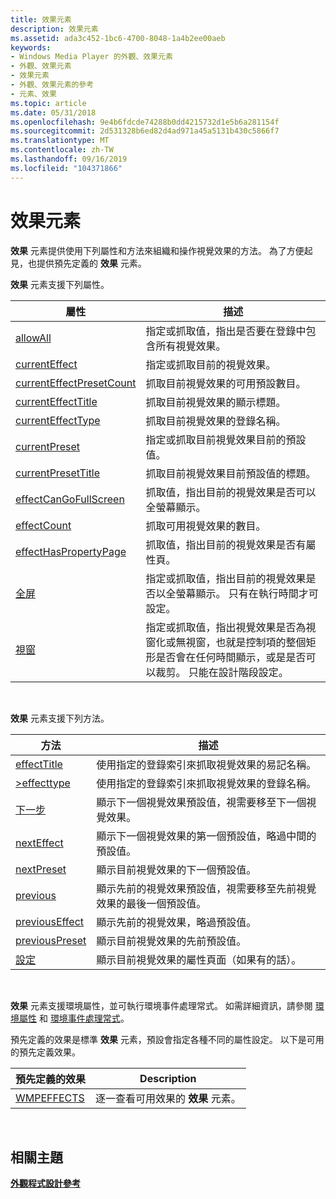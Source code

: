 ```yaml
---
title: 效果元素
description: 效果元素
ms.assetid: ada3c452-1bc6-4700-8048-1a4b2ee00aeb
keywords:
- Windows Media Player 的外觀、效果元素
- 外觀、效果元素
- 效果元素
- 外觀、效果元素的參考
- 元素、效果
ms.topic: article
ms.date: 05/31/2018
ms.openlocfilehash: 9e4b6fdcde74288b0dd4215732d1e5b6a281154f
ms.sourcegitcommit: 2d531328b6ed82d4ad971a45a5131b430c5866f7
ms.translationtype: MT
ms.contentlocale: zh-TW
ms.lasthandoff: 09/16/2019
ms.locfileid: "104371866"
---
```

# <a name="effects-element"></a>效果元素

**效果** 元素提供使用下列屬性和方法來組織和操作視覺效果的方法。 為了方便起見，也提供預先定義的 **效果** 元素。

**效果** 元素支援下列屬性。



| 屬性                                                        | 描述                                                                                                                                                                                                                                          |
|------------------------------------------------------------------|------------------------------------------------------------------------------------------------------------------------------------------------------------------------------------------------------------------------------------------------------|
| [allowAll](effects-allowall.md)                                 | 指定或抓取值，指出是否要在登錄中包含所有視覺效果。                                                                                                                                                 |
| [currentEffect](effects-currenteffect.md)                       | 指定或抓取目前的視覺效果。                                                                                                                                                                                                    |
| [currentEffectPresetCount](effects-currenteffectpresetcount.md) | 抓取目前視覺效果的可用預設數目。                                                                                                                                                                                 |
| [currentEffectTitle](effects-currenteffecttitle.md)             | 抓取目前視覺效果的顯示標題。                                                                                                                                                                                            |
| [currentEffectType](effects-currenteffecttype.md)               | 抓取目前視覺效果的登錄名稱。                                                                                                                                                                                            |
| [currentPreset](effects-currentpreset.md)                       | 指定或抓取目前視覺效果目前的預設值。                                                                                                                                                                              |
| [currentPresetTitle](effects-currentpresettitle.md)             | 抓取目前視覺效果目前預設值的標題。                                                                                                                                                                              |
| [effectCanGoFullScreen](effects-effectcangofullscreen.md)       | 抓取值，指出目前的視覺效果是否可以全螢幕顯示。                                                                                                                                                         |
| [effectCount](effects-effectcount.md)                           | 抓取可用視覺效果的數目。                                                                                                                                                                                                    |
| [effectHasPropertyPage](effects-effecthaspropertypage.md)       | 抓取值，指出目前的視覺效果是否有屬性頁。                                                                                                                                                                  |
| [全屏](effects-fullscreen.md)                             | 指定或抓取值，指出目前的視覺效果是否以全螢幕顯示。 只有在執行時間才可設定。                                                                                                                   |
| [視窗](effects-windowed.md)                                 | 指定或抓取值，指出視覺效果是否為視窗化或無視窗，也就是控制項的整個矩形是否會在任何時間顯示，或是是否可以裁剪。 只能在設計階段設定。 |



 

**效果** 元素支援下列方法。



| 方法                                       | 描述                                                                                                       |
|----------------------------------------------|-------------------------------------------------------------------------------------------------------------------|
| [effectTitle](effects-effecttitle.md)       | 使用指定的登錄索引來抓取視覺效果的易記名稱。                               |
| [>effecttype](effects-effecttype.md)         | 使用指定的登錄索引來抓取視覺效果的登錄名稱。                               |
| [下一步](effects-next.md)                     | 顯示下一個視覺效果預設值，視需要移至下一個視覺效果。                            |
| [nextEffect](effects-nexteffect.md)         | 顯示下一個視覺效果的第一個預設值，略過中間的預設值。                                |
| [nextPreset](effects-nextpreset.md)         | 顯示目前視覺效果的下一個預設值。                                                            |
| [previous](effects-previous.md)             | 顯示先前的視覺效果預設值，視需要移至先前視覺效果的最後一個預設值。 |
| [previousEffect](effects-previouseffect.md) | 顯示先前的視覺效果，略過預設值。                                                            |
| [previousPreset](effects-previouspreset.md) | 顯示目前視覺效果的先前預設值。                                                        |
| [設定](effects-settings.md)             | 顯示目前視覺效果的屬性頁面（如果有的話）。                                            |



 

**效果** 元素支援環境屬性，並可執行環境事件處理常式。 如需詳細資訊，請參閱 [環境屬性](ambient-attributes.md) 和 [環境事件處理常式](ambient-event-handlers.md)。

預先定義的效果是標準 **效果** 元素，預設會指定各種不同的屬性設定。 以下是可用的預先定義效果。



| 預先定義的效果           | Description                                                         |
|------------------------------|---------------------------------------------------------------------|
| [WMPEFFECTS](wmpeffects.md) | 逐一查看可用效果的 **效果** 元素。 |



 

## <a name="related-topics"></a>相關主題

<dl> <dt>

[**外觀程式設計參考**](skin-programming-reference.md)
</dt> </dl>

 

 





